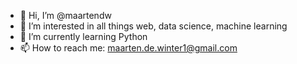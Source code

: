 - 👋 Hi, I’m @maartendw
- 👀 I’m interested in all things web, data science, machine learning
- 🌱 I’m currently learning Python
- 📫 How to reach me: maarten.de.winter1@gmail.com
